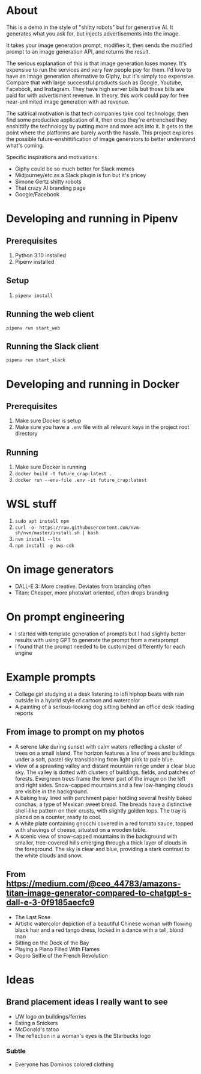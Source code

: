 # About

This is a demo in the style of "shitty robots" but for generative AI. It generates what you ask for, but injects advertisements into the image.

It takes your image generation prompt, modifies it, then sends the modified prompt to an image generation API, and returns the result.

The serious explanation of this is that image generation loses money. It's expensive to run the services and very few people pay for them. I'd love to have an image generation alternative to Giphy, but it's simply too expensive. Compare that with large successful products such as Google, Youtube, Facebook, and Instagram. They have high server bills but those bills are paid for with advertisment revenue. In theory, this work could pay for free near-unlimited image generation with ad revenue.

The satirical motivation is that tech companies take cool technology, then find some productive application of it, then once they're entrenched they enshittify the technology by putting more and more ads into it. It gets to the point where the platforms are barely worth the hassle. This project explores the possible future-enshittification of image generators to better understand what's coming.

Specific inspirations and motivations:
- Giphy could be so much better for Slack memes
- Midjourney/etc as a Slack plugin is fun but it's pricey
- Simone Gertz shitty robots
- That crazy AI branding page
- Google/Facebook

# Developing and running in Pipenv

## Prerequisites

1. Python 3.10 installed
2. Pipenv installed

## Setup

1. `pipenv install`

## Running the web client

`pipenv run start_web`

## Running the Slack client

`pipenv run start_slack`

# Developing and running in Docker

## Prerequisites

1. Make sure Docker is setup
2. Make sure you have a `.env` file with all relevant keys in the project root directory

## Running

1. Make sure Docker is running
2. `docker build -t future_crap:latest .`
3. `docker run --env-file .env -it future_crap:latest`

# WSL stuff

1. `sudo apt install npm`
2. `curl -o- https://raw.githubusercontent.com/nvm-sh/nvm/master/install.sh | bash`
3. `nvm install --lts`
4. `npm install -g aws-cdk`

# On image generators

- DALL-E 3: More creative. Deviates from branding often
- Titan: Cheaper, more photo/art oriented, often drops branding

# On prompt engineering

- I started with template generation of prompts but I had slightly better results with using GPT to generate the prompt from a metaprompt
- I found that the prompt needed to be customized differently for each engine

# Example prompts

- College girl studying at a desk listening to lofi hiphop beats with rain outside in a hybrid style of cartoon and watercolor
- A painting of a serious-looking dog sitting behind an office desk reading reports	

## From image to prompt on my photos

- A serene lake during sunset with calm waters reflecting a cluster of trees on a small island. The horizon features a line of trees and buildings under a soft, pastel sky transitioning from light pink to pale blue.
- View of a sprawling valley and distant mountain range under a clear blue sky. The valley is dotted with clusters of buildings, fields, and patches of forests. Evergreen trees frame the lower part of the image on the left and right sides. Snow-capped mountains and a few low-hanging clouds are visible in the background.
- A baking tray lined with parchment paper holding several freshly baked conchas, a type of Mexican sweet bread. The breads have a distinctive shell-like pattern on their crusts, with slightly golden tops. The tray is placed on a counter, ready to cool.
- A white plate containing gnocchi covered in a red tomato sauce, topped with shavings of cheese, situated on a wooden table.
- A scenic view of snow-capped mountains in the background with smaller, tree-covered hills emerging through a thick layer of clouds in the foreground. The sky is clear and blue, providing a stark contrast to the white clouds and snow.

## From https://medium.com/@ceo_44783/amazons-titan-image-generator-compared-to-chatgpt-s-dall-e-3-0f9185aecfc9

- The Last Rose
- Artistic watercolor depiction of a beautiful Chinese woman with flowing black hair and a red tango dress, locked in a dance with a tall, blond man
- Sitting on the Dock of the Bay
- Playing a Piano Filled With Flames
- Gopro Selfie of the French Revolution

# Ideas

## Brand placement ideas I really want to see

- UW logo on buildings/ferries
- Eating a Snickers
- McDonald's tatoo
- The reflection in a woman's eyes is the Starbucks logo

### Subtle

- Everyone has Dominos colored clothing